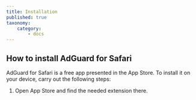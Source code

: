 ```yaml
---
title: Installation
published: true
taxonomy:
    category:
        - docs
---
```


## How to install AdGuard for Safari
AdGuard for Safari is a free app presented in the App Store. To install it on your device, carry out the following steps:

1. Open App Store and find the needed extension there.